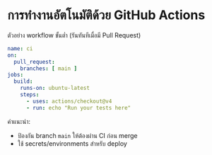 # การทำงานอัตโนมัติด้วย GitHub Actions

ตัวอย่าง workflow ขั้นต่ำ (รันทันทีเมื่อมี Pull Request)

```yaml
name: ci
on:
  pull_request:
    branches: [ main ]
jobs:
  build:
    runs-on: ubuntu-latest
    steps:
      - uses: actions/checkout@v4
      - run: echo "Run your tests here"
```

คำแนะนำ:
- ป้องกัน branch `main` ให้ต้องผ่าน CI ก่อน merge
- ใช้ secrets/environments สำหรับ deploy

